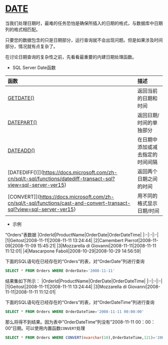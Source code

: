 # [DATE](https://docs.microsoft.com/zh-cn/sql/t-sql/functions/date-and-time-data-types-and-functions-transact-sql?view=sql-server-ver15)

当我们处理日期时，最难的任务恐怕是确保所插入的日期的格式，与数据库中日期列的格式相匹配。

只要您的数据包含的只是日期部分，运行查询就不会出现问题。但是如果涉及时间部分，情况就有点复杂了。

在讨论日期查询的复杂性之前，先看看最重要的内建日期处理函数。

- SQL Server Date函数

|函数|描述
|:-|:-|
|[GETDATE()](<https://docs.microsoft.com/zh-cn/sql/t-sql/functions/getdate-transact-sql?view=sql-server-ver15>)|返回当前的日期和时间|
|[DATEPART()](<https://docs.microsoft.com/zh-cn/sql/t-sql/functions/datepart-transact-sql?view=sql-server-ver15>)|返回日期/时间的单独部分|
|[DATEADD()](<https://docs.microsoft.com/zh-cn/sql/t-sql/functions/dateadd-transact-sql?view=sql-server-ver15>)|在日期中添加或减去指定的时间间隔|
|[DATEDIFF()]](<https://docs.microsoft.com/zh-cn/sql/t-sql/functions/datediff-transact-sql?view=sql-server-ver15>)|返回两个日期之间的时间|
|[CONVERT]](<https://docs.microsoft.com/zh-cn/sql/t-sql/functions/cast-and-convert-transact-sql?view=sql-server-ver15>)|用不同的格式显示日期/时间|

- 示例

“Orders”表数据
|OrderId|ProductName|OrderDate|OrderDateTime|
|:-|:-|:-|
|1|Geitost|2008-11-11|2008-11-11 13:24:44|
|2|Camembert Pierrot|2008-11-09|2008-11-09 15:45:21|
|3|Mozzarella di Giovanni|2008-11-11|2008-11-11 11:12:01|
|4|Mascarpone Faboli|2008-10-29|2008-10-29 14:56:59|

下面的SQL语句在已经存在的“Orders”的表，对“OrderDate”列进行查询

```sql
SELECT * FROM Orders WHERE OrderDate='2008-11-11'
```

结果集如下所示：
|OrderId|ProductName|OrderDate|OrderDateTime|
|:-|:-|:-|
|1|Geitost|2008-11-11|2008-11-11 13:24:44|
|3|Mozzarella di Giovanni|2008-11-11|2008-11-11 11:12:01|

下面的SQL语句在已经存在的“Orders”的表，对“OrderDateTime”列进行查询

```sql
SELECT * FROM Orders WHERE OrderDateTime='2008-11-11 00:00:00'
```

那么将得不到结果。因为表中”OrderDateTime“列没有”2008-11-11 00：00：00“日期。可以使用内置函数`CONVERT`处理

```sql
SELECT * FROM Orders WHERE CONVERT(nvarchar(10),OrderDateTime,121)='2008-11-11'
```

